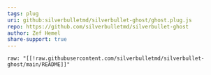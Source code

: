```yaml
---
tags: plug
uri: github:silverbulletmd/silverbullet-ghost/ghost.plug.js
repo: https://github.com/silverbulletmd/silverbullet-ghost
author: Zef Hemel
share-support: true
---
```


```template
raw: "[[!raw.githubusercontent.com/silverbulletmd/silverbullet-ghost/main/README]]"
```
